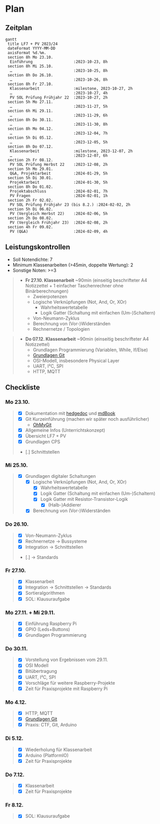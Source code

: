 # Plan

## Zeitplan

```mermaid
gantt
 title LF7 + PV 2023/24
 dateFormat YYYY-MM-DD
 axisFormat %d.%m.
 section 8h Mo 23.10.
  Einführung                  :2023-10-23, 8h
 section 8h Mi 25.10.
  …                           :2023-10-25, 8h
 section 8h Do 26.10.
  …                           :2023-10-26, 8h
 section 8h Fr 27.10.
  Klassenarbeit               :milestone, 2023-10-27, 2h
  …                           :2023-10-27, 4h
  PV SOL Prüfung Frühjahr 22  :2023-10-27, 2h
 section 5h Mo 27.11.
  …                           :2023-11-27, 5h
 section 6h Mi 29.11.
  …                           :2023-11-29, 6h
 section 8h Do 30.11.
  …                           :2023-11-30, 8h
 section 8h Mo 04.12.
  …                           :2023-12-04, 7h
 section 5h Di 05.12.
  …                           :2023-12-05, 5h
 section 8h Do 07.12.
  Klassenarbeit               :milestone, 2023-12-07, 2h
  …                           :2023-12-07, 6h
 section 2h Fr 08.12.
  PV SOL Prüfung Herbst 22    :2023-12-08, 2h
 section 5h Mo 29.01.
  Q&A, Projektarbeit          :2024-01-29, 5h
 section 5h Di 30.01.
  Projektarbeit               :2024-01-30, 5h
 section 8h Do 01.02.
  Projektabschluss            :2024-02-01, 7h
  PV Fragen                   :2024-02-01, 1h
 section 2h Fr 02.02.
  PV SOL Prüfung Frühjahr 23 (bis 8.2.) :2024-02-02, 2h
 section 5h Di 06.02.
  PV (Vergleich Herbst 22)    :2024-02-06, 5h
 section 2h Do 08.02.
  PV (Vergleich Frühjahr 23)  :2024-02-08, 2h
 section 4h Fr 09.02.
  PV (Q&A)                    :2024-02-09, 4h
```

## Leistungskontrollen

* Soll Notendichte: 7 
* Minimum Klassenarbeiten (>45min, doppelte Wertung): 2
* Sonstige Noten: >=3

> * **Fr 27.10. Klassenarbeit** ~90min (einseitig beschrifteter A4 Notizzettel + 1 einfacher Taschenrechner ohne Binärberechnungen)
>   * Zweierpotenzen
>   * Logische Verknüpfungen (Not, And, Or, XOr)
>     * Wahrheitswertetabelle
>     * Logik Gatter (Schaltung mit einfachen (Um-)Schaltern)
>   * Von-Neumann-Zyklus
>   * Berechnung von (Vor-)Widerständen
>   * Rechnernetze / Topologien

> * **Do 07.12. Klassenarbeit** ~90min (einseitig beschrifteter A4 Notizzettel)
>   * Grundlagen Programmierung (Variablen, While, If/Else)
>   * [Grundlagen Git](https://johannesloetzsch.github.io/linux-praktikum/versionskontrolle.html)
>   * OSI-Modell, insbesondere Physical Layer
>   * UART, I²C, SPI
>   * HTTP, MQTT

## Checkliste

### Mo 23.10.
> - [x] Dokumentation mit [hedgedoc](https://hedgedoc.c3d2.de/) und [mdBook](https://rust-lang.github.io/mdBook/)
> - [x] Git Kurzeinführung (machen wir später noch ausführlicher)
>   * [OhMyGit](https://ohmygit.org/)
> - [x] Allgemeine Infos (Unterrichtskonzept)
> - [x] Übersicht LF7 + PV
> - [x] Grundlagen CPS
> - [.] Schnittstellen

### Mi 25.10.
> - [x] Grundlagen digitaler Schaltungen
>   - [x] Logische Verknüpfungen (Not, And, Or, XOr)
>     - [x] Wahrheitswertetabelle
>     - [x] Logik Gatter (Schaltung mit einfachen (Um-)Schaltern)
>     - [x] Logik Gatter mit Resistor-Transistor-Logik
>       - [x] (Halb-)Addierer
>   - [x] Berechnung von (Vor-)Widerständen

### Do 26.10.
> - [x] Von-Neumann-Zyklus
> - [x] Rechnernetze -> Bussysteme
> - [x] Integration -> Schnittstellen
> -   [.] -> Standards

### Fr 27.10.
> - [x] Klassenarbeit
> - [x] Integration -> Schnittstellen -> Standards
> - [x] Sortieralgorithmen
> - [x] SOL: Klausuraufgabe

### Mo 27.11. + Mi 29.11.
> - [x] Einführung Raspberry Pi
> - [x] GPIO (Leds+Buttons)
> - [x] Grundlagen Programmierung

### Do 30.11.
> - [x] Vorstellung von Ergebnissen vom 29.11.
> - [x] OSI Modell
> - [x] Bitübertragung
> - [x] UART, I²C, SPI
> - [x] Vorschläge für weitere Raspberry-Projekte
> - [x] Zeit für Praxisprojekte mit Raspberry Pi

### Mo 4.12.
> - [x] HTTP, MQTT
> - [x] [Grundlagen Git](https://johannesloetzsch.github.io/linux-praktikum/versionskontrolle.html)
> - [x] Praxis: CTF, Git, Arduino
### Di 5.12.
> - [x] Wiederholung für Klassenarbeit
> - [x] Arduino (PlatformIO)
> - [x] Zeit für Praxisprojekte
### Do 7.12.
> - [x] Klassenarbeit
> - [x] Zeit für Praxisprojekte
### Fr 8.12.
> - [x] SOL: Klausuraufgabe
